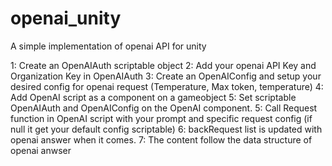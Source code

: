# openai_unity
A simple implementation of openai API for unity

1: Create an OpenAIAuth scriptable object
2: Add your openai API Key and Organization Key in OpenAIAuth
3: Create an OpenAIConfig and setup your desired config for openai request (Temperature, Max token, temperature)
4: Add OpenAI script as a component on a gameobject
5: Set scriptable OpenAIAuth and OpenAIConfig on the OpenAI component.
5: Call Request function in OpenAI script with your prompt and specific request config (if null it get your default config scriptable)
6: backRequest list is updated with openai answer when it comes.
7: The content follow the data structure of openai anwser

